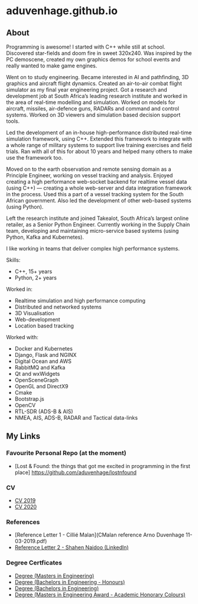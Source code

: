 # aduvenhage.github.io

## About
Programming is awesome!  I started with C++ while still at school.  Discovered star-fields and doom fire in sweet 320x240.  Was inspired by the PC demoscene, created my own graphics demos for school events and really wanted to make game engines.

Went on to study engineering.  Became interested in AI and pathfinding, 3D graphics and aircraft flight dynamics.  Created an air-to-air combat flight simulator as my final year engineering project.
Got a research and development job at South Africa’s leading research institute and worked in the area of real-time modelling and simulation.  Worked on models for aircraft, missiles, air-defence guns, RADARs and command and control systems.  Worked on 3D viewers and simulation based decision support tools.

Led the development of an in-house high-performance distributed real-time simulation framework, using C++.  Extended this framework to integrate with a whole range of military systems to support live training exercises and field trials.  Ran with all of this for about 10 years and helped many others to make use the framework too.

Moved on to the earth observation and remote sensing domain as a Principle Engineer, working on vessel tracking and analysis.  Enjoyed creating a high performance web-socket backend for realtime vessel data (using C++) — creating a whole web-server and data integration framework in the process.  Used this a part of a vessel tracking system for the South African government.  Also led the development of other web-based systems (using Python).

Left the research institute and joined Takealot, South Africa’s largest online retailer, as a Senior Python Engineer.  Currently working in the Supply Chain team, developing and maintaining micro-service based systems (using Python, Kafka and Kubernetes).

I like working in teams that deliver complex high performance systems.

Skills:
- C++, 15+ years
- Python, 2+ years

Worked in:
- Realtime simulation and high performance computing
- Distributed and networked systems
- 3D Visualisation
- Web-development
- Location based tracking

Worked with:
- Docker and Kubernetes
- Django, Flask and NGINX
- Digital Ocean and AWS
- RabbitMQ and Kafka
- Qt and wxWidgets
- OpenSceneGraph
- OpenGL and DirectX9
- Cmake
- Bootstrap.js
- OpenCV
- RTL-SDR (ADS-B & AIS)
- NMEA, AIS, ADS-B, RADAR and Tactical data-links


## My Links
### Favourite Personal Repo (at the moment)
- [Lost & Found: the things that got me excited in programming in the first place] https://github.com/aduvenhage/lostnfound

### CV
- [CV 2019](arno_duvenhage_cv_2019.pdf)
- [CV 2020](arno_duvenhage_cv_2020.pdf)

### References
- [Reference Letter 1 - Cillié Malan](CMalan reference Arno Duvenhage 11-03-2019.pdf)
- [Reference Letter 2 - Shahen Naidoo (LinkedIn)](https://www.linkedin.com/in/aduvenhage)

### Degree Certficates
- [Degree (Masters in Engineering)](degree_meng.pdf)
- [Degree (Bachelors in Engineering - Honours)](degree_beng_hons.pdf)
- [Degree (Bachelors in Engineering)](degree_beng.pdf)
- [Degree (Masters in Engineering Award - Academic Honorary Colours)](degree_meng_award.pdf)
